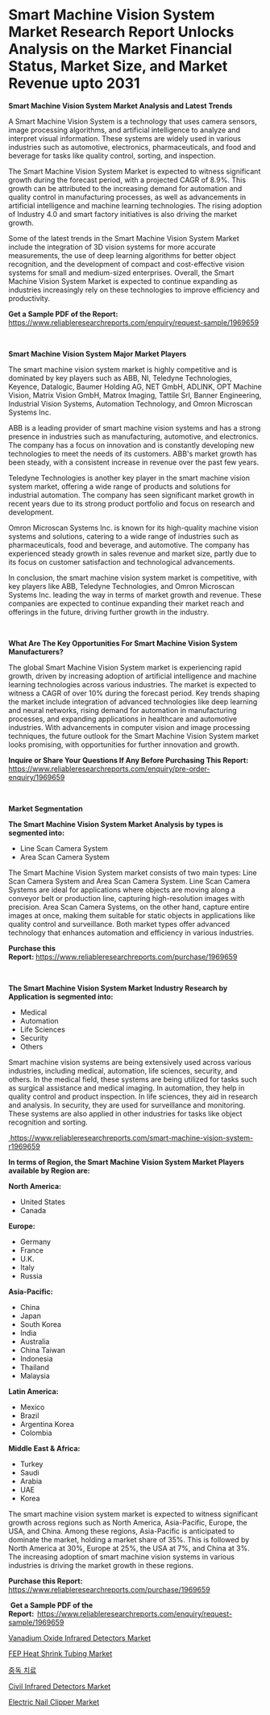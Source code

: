 <p><h1>Smart Machine Vision System Market Research Report Unlocks Analysis on the Market Financial Status, Market Size, and Market Revenue upto 2031</h1></p><p><strong>Smart Machine Vision System Market Analysis and Latest Trends</strong></p>
<p><p>A Smart Machine Vision System is a technology that uses camera sensors, image processing algorithms, and artificial intelligence to analyze and interpret visual information. These systems are widely used in various industries such as automotive, electronics, pharmaceuticals, and food and beverage for tasks like quality control, sorting, and inspection.</p><p>The Smart Machine Vision System Market is expected to witness significant growth during the forecast period, with a projected CAGR of 8.9%. This growth can be attributed to the increasing demand for automation and quality control in manufacturing processes, as well as advancements in artificial intelligence and machine learning technologies. The rising adoption of Industry 4.0 and smart factory initiatives is also driving the market growth.</p><p>Some of the latest trends in the Smart Machine Vision System Market include the integration of 3D vision systems for more accurate measurements, the use of deep learning algorithms for better object recognition, and the development of compact and cost-effective vision systems for small and medium-sized enterprises. Overall, the Smart Machine Vision System Market is expected to continue expanding as industries increasingly rely on these technologies to improve efficiency and productivity.</p></p>
<p><strong>Get a Sample PDF of the Report:&nbsp;</strong> <a href="https://www.reliableresearchreports.com/enquiry/request-sample/1969659">https://www.reliableresearchreports.com/enquiry/request-sample/1969659</a></p>
<p>&nbsp;</p>
<p><strong>Smart Machine Vision System Major Market Players</strong></p>
<p><p>The smart machine vision system market is highly competitive and is dominated by key players such as ABB, NI, Teledyne Technologies, Keyence, Datalogic, Baumer Holding AG, NET GmbH, ADLINK, OPT Machine Vision, Matrix Vision GmbH, Matrox Imaging, Tattile Srl, Banner Engineering, Industrial Vision Systems, Automation Technology, and Omron Microscan Systems Inc.</p><p>ABB is a leading provider of smart machine vision systems and has a strong presence in industries such as manufacturing, automotive, and electronics. The company has a focus on innovation and is constantly developing new technologies to meet the needs of its customers. ABB's market growth has been steady, with a consistent increase in revenue over the past few years.</p><p>Teledyne Technologies is another key player in the smart machine vision system market, offering a wide range of products and solutions for industrial automation. The company has seen significant market growth in recent years due to its strong product portfolio and focus on research and development.</p><p>Omron Microscan Systems Inc. is known for its high-quality machine vision systems and solutions, catering to a wide range of industries such as pharmaceuticals, food and beverage, and automotive. The company has experienced steady growth in sales revenue and market size, partly due to its focus on customer satisfaction and technological advancements.</p><p>In conclusion, the smart machine vision system market is competitive, with key players like ABB, Teledyne Technologies, and Omron Microscan Systems Inc. leading the way in terms of market growth and revenue. These companies are expected to continue expanding their market reach and offerings in the future, driving further growth in the industry.</p></p>
<p>&nbsp;</p>
<p><strong>What Are The Key Opportunities For Smart Machine Vision System Manufacturers?</strong></p>
<p><p>The global Smart Machine Vision System market is experiencing rapid growth, driven by increasing adoption of artificial intelligence and machine learning technologies across various industries. The market is expected to witness a CAGR of over 10% during the forecast period. Key trends shaping the market include integration of advanced technologies like deep learning and neural networks, rising demand for automation in manufacturing processes, and expanding applications in healthcare and automotive industries. With advancements in computer vision and image processing techniques, the future outlook for the Smart Machine Vision System market looks promising, with opportunities for further innovation and growth.</p></p>
<p><strong>Inquire or Share Your Questions If Any Before Purchasing This Report:</strong> <a href="https://www.reliableresearchreports.com/enquiry/pre-order-enquiry/1969659">https://www.reliableresearchreports.com/enquiry/pre-order-enquiry/1969659</a></p>
<p>&nbsp;</p>
<p><strong>Market Segmentation</strong></p>
<p><strong>The Smart Machine Vision System Market Analysis by types is segmented into:</strong></p>
<p><ul><li>Line Scan Camera System</li><li>Area Scan Camera System</li></ul></p>
<p><p>The Smart Machine Vision System market consists of two main types: Line Scan Camera System and Area Scan Camera System. Line Scan Camera Systems are ideal for applications where objects are moving along a conveyor belt or production line, capturing high-resolution images with precision. Area Scan Camera Systems, on the other hand, capture entire images at once, making them suitable for static objects in applications like quality control and surveillance. Both market types offer advanced technology that enhances automation and efficiency in various industries.</p></p>
<p><strong>Purchase this Report:&nbsp;</strong><a href="https://www.reliableresearchreports.com/purchase/1969659">https://www.reliableresearchreports.com/purchase/1969659</a></p>
<p>&nbsp;</p>
<p><strong>The Smart Machine Vision System Market Industry Research by Application is segmented into:</strong></p>
<p><ul><li>Medical</li><li>Automation</li><li>Life Sciences</li><li>Security</li><li>Others</li></ul></p>
<p><p>Smart machine vision systems are being extensively used across various industries, including medical, automation, life sciences, security, and others. In the medical field, these systems are being utilized for tasks such as surgical assistance and medical imaging. In automation, they help in quality control and product inspection. In life sciences, they aid in research and analysis. In security, they are used for surveillance and monitoring. These systems are also applied in other industries for tasks like object recognition and sorting.</p></p>
<p><a href="https://www.reliableresearchreports.com/smart-machine-vision-system-r1969659">&nbsp;https://www.reliableresearchreports.com/smart-machine-vision-system-r1969659</a></p>
<p><strong>In terms of Region, the Smart Machine Vision System Market Players available by Region are:</strong></p>
<p>
    <p> <strong> North America: </strong>
        <ul>
            <li>United States</li>
            <li>Canada</li>
        </ul>
        </p> 
    <p> <strong> Europe: </strong>
        <ul>
            <li>Germany</li>
            <li>France</li>
            <li>U.K.</li>
            <li>Italy</li>
            <li>Russia</li>
        </ul>
        </p> 
    <p> <strong> Asia-Pacific: </strong>
        <ul>
            <li>China</li>
            <li>Japan</li>
            <li>South Korea</li>
            <li>India</li>
            <li>Australia</li>
            <li>China Taiwan</li>
            <li>Indonesia</li>
            <li>Thailand</li>
            <li>Malaysia</li>
        </ul>
        </p> 
    <p> <strong> Latin America: </strong>
        <ul>
            <li>Mexico</li>
            <li>Brazil</li>
            <li>Argentina Korea</li>
            <li>Colombia</li>
        </ul>
        </p> 
    <p> <strong> Middle East & Africa: </strong>
        <ul>
            <li>Turkey</li>
            <li>Saudi</li>
            <li>Arabia</li>
            <li>UAE</li>
            <li>Korea</li>
        </ul>
    </p>
    </p>
<p><p>The smart machine vision system market is expected to witness significant growth across regions such as North America, Asia-Pacific, Europe, the USA, and China. Among these regions, Asia-Pacific is anticipated to dominate the market, holding a market share of 35%. This is followed by North America at 30%, Europe at 25%, the USA at 7%, and China at 3%. The increasing adoption of smart machine vision systems in various industries is driving the market growth in these regions.</p></p>
<p><strong>Purchase this Report: </strong><a href="https://www.reliableresearchreports.com/purchase/1969659">https://www.reliableresearchreports.com/purchase/1969659</a></p>
<p>&nbsp;<strong>Get a Sample PDF of the Report:&nbsp;&nbsp;</strong><a href="https://www.reliableresearchreports.com/enquiry/request-sample/1969659">https://www.reliableresearchreports.com/enquiry/request-sample/1969659</a></p>
<p><strong></strong></p>
<p><p><a href="https://github.com/troySchroederhs/Market-Research-Report-List-1/blob/main/vanadium-oxide-infrared-detectors-market.md">Vanadium Oxide Infrared Detectors Market</a></p><p><a href="https://medium.com/@shjsi3663/global-fep-heat-shrink-tubing-market-status-2024-2031-and-forecast-by-region-product-end-d0150c43029e">FEP Heat Shrink Tubing Market</a></p><p><a href="https://github.com/wallacBahrtyinger567686/Market-Research-Report-List-3/blob/main/891715172134.md">중독 치료</a></p><p><a href="https://github.com/zzflqewx24/Market-Research-Report-List-1/blob/main/civil-infrared-detectors-market.md">Civil Infrared Detectors Market</a></p><p><a href="https://medium.com/@abdulkoss1996/emerging-trends-in-electric-nail-clipper-market-global-outlook-and-future-prospects-from-2024-461ac8a17d38">Electric Nail Clipper Market</a></p></p>